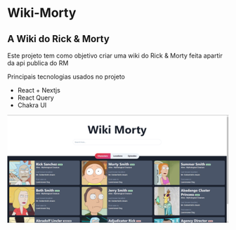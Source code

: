 # Wiki-Morty

## A Wiki do Rick & Morty

Este projeto tem como objetivo criar uma wiki do Rick & Morty feita apartir 
da api publica do RM

Principais tecnologias usados no projeto

+ React + Nextjs
+ React Query
+ Chakra UI

![Imagem Site](.github/image-site.PNG)

